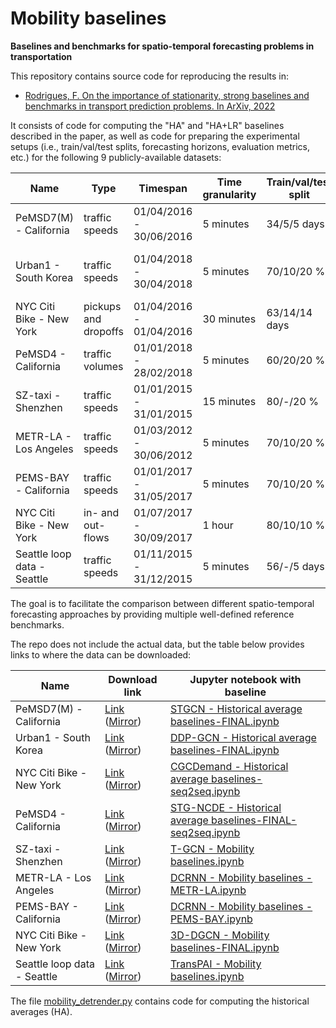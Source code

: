 # Mobility baselines

**Baselines and benchmarks for spatio-temporal forecasting problems in transportation**

This repository contains source code for reproducing the results in:

* [Rodrigues, F. On the importance of stationarity, strong baselines and benchmarks in transport prediction problems. In ArXiv, 2022](https://arxiv.org/abs/)

It consists of code for computing the "HA" and "HA+LR" baselines described in the paper, as well as code for preparing the experimental setups (i.e., train/val/test splits, forecasting horizons, evaluation metrics, etc.) for the following 9 publicly-available datasets:

| Name                        | Type                 | Timespan                | Time granularity | Train/val/test split | Source                                 |
|-----------------------------|----------------------|-------------------------|------------------|----------------------|----------------------------------------|
| PeMSD7(M) - California      | traffic speeds       | 01/04/2016 - 30/06/2016 | 5 minutes        | 34/5/5 days          | Yu et al., 2018     |
| Urban1 - South Korea        | traffic speeds       | 01/04/2018 - 30/04/2018 | 5 minutes        | 70/10/20 \%          | Lee and Rhee, 2022    |
| NYC Citi Bike - New York    | pickups and dropoffs | 01/04/2016 - 01/04/2016 | 30 minutes       | 63/14/14 days        | Ye et al., 2021    |
| PeMSD4 - California         | traffic volumes      | 01/01/2018 - 28/02/2018 | 5 minutes        | 60/20/20 \%          | Choi et al., 2022  |
| SZ-taxi - Shenzhen          | traffic speeds       | 01/01/2015 - 31/01/2015 | 15 minutes       | 80/-/20 \%           | Zhao et al., 2021     |
| METR-LA - Los Angeles       | traffic speeds       | 01/03/2012 - 30/06/2012 | 5 minutes        | 70/10/20 \%          | Li et al., 2018  |
| PEMS-BAY - California       | traffic speeds       | 01/01/2017 - 31/05/2017 | 5 minutes        | 70/10/20 \%          | Li et al., 2018  |
| NYC Citi Bike - New York    | in- and out-flows    | 01/07/2017 - 30/09/2017 | 1 hour           | 80/10/10 \%          | Xia et al., 2021    |
| Seattle loop data - Seattle | traffic speeds       | 01/11/2015 - 31/12/2015 | 5 minutes        | 56/-/5 days          | Yang et al., 2021   |

The goal is to facilitate the comparison between different spatio-temporal forecasting approaches by providing multiple well-defined reference benchmarks. 

The repo does not include the actual data, but the table below provides links to where the data can be downloaded: 

| Name                        | Download link                 | Jupyter notebook with baseline                 | 
|-----------------------------|----------------------|----------------------|
| PeMSD7(M) - California      | [Link](https://github.com/VeritasYin/STGCN_IJCAI-18/tree/master/data_loader) ([Mirror](https://mega.nz/file/IR4SCaAY#L22swMzsea5O-EuD_KQf6kuAu5pNkit_9p07qFXQ80U))      | [STGCN - Historical average baselines-FINAL.ipynb](https://github.com/fmpr/mobility-baselines/blob/main/STGCN_IJCAI-18-master/STGCN%20-%20Historical%20average%20baselines-FINAL.ipynb) |
| Urban1 - South Korea        | [Link](https://github.com/snu-adsl/DDP-GCN/tree/main/dataset) ([Mirror](https://mega.nz/file/gVAlxCTb#wI_29erVJlstayKcLKdAj9p0gdYTxhcbrCc509w-Qbs))       | [DDP-GCN - Historical average baselines-FINAL.ipynb](https://github.com/fmpr/mobility-baselines/blob/main/DDP-GCN-main/DDP-GCN%20-%20Historical%20average%20baselines-FINAL.ipynb) |
| NYC Citi Bike - New York    | [Link](https://github.com/Essaim/CGCDemandPrediction/tree/main/data) ([Mirror](https://mega.nz/file/ZcZVHAKa#YxfaSlsIKsxjLWtTmbUOEaonCK7HmqKmuiCpnP06D1E)) | [CGCDemand - Historical average baselines-seq2seq.ipynb](https://github.com/fmpr/mobility-baselines/blob/main/CGCDemandPrediction-main/CGCDemand%20-%20Historical%20average%20baselines-seq2seq.ipynb) |
| PeMSD4 - California         | [Link](https://github.com/jeongwhanchoi/STG-NCDE/tree/main/data) ([Mirror](https://mega.nz/file/oExDgC6Z#2NdQ28ogIYXc5wAeVTclG2DQmW91FrgOGhNQ39kmlPE))      | [STG-NCDE - Historical average baselines-FINAL-seq2seq.ipynb](https://github.com/fmpr/mobility-baselines/blob/main/STG-NCDE-main/STG-NCDE%20-%20Historical%20average%20baselines-FINAL-seq2seq.ipynb) |
| SZ-taxi - Shenzhen          | [Link](https://github.com/lehaifeng/T-GCN/tree/master/data) ([Mirror](https://mega.nz/file/RF43ka4R#u2DgbzTQUTj1Ya_ON95vQn6QA9dmpNLrsDwkKLyV8RQ))       | [T-GCN - Mobility baselines.ipynb](https://github.com/fmpr/mobility-baselines/blob/main/T-GCN-master/T-GCN%20-%20Mobility%20baselines.ipynb) |
| METR-LA - Los Angeles       | [Link](https://github.com/liyaguang/DCRNN) ([Mirror](https://mega.nz/file/lUgFmKIL#YnrZoY7xy2XoYZ_cpfe-F-1WMXUIOS0d8-nCq4KuBfY))      | [DCRNN - Mobility baselines - METR-LA.ipynb](https://github.com/fmpr/mobility-baselines/blob/main/DCRNN-master/DCRNN%20-%20Mobility%20baselines%20-%20METR-LA.ipynb) |
| PEMS-BAY - California       | [Link](https://github.com/liyaguang/DCRNN) ([Mirror](https://mega.nz/file/dN5VQaob#m9E9WQbgtwYFIWveEmFQPI8I9Z_spBJkZW7LT2GGuGE))      | [DCRNN - Mobility baselines - PEMS-BAY.ipynb](https://github.com/fmpr/mobility-baselines/blob/main/DCRNN-master/DCRNN%20-%20Mobility%20baselines%20-%20PEMS-BAY.ipynb) | 
| NYC Citi Bike - New York    | [Link](https://github.com/FIBLAB/3D-DGCN/tree/master/flow) ([Mirror](https://mega.nz/file/dMo1mSQA#op2C4Rjp7x5UifsEEj8_1LmlSV-6iSK8Qhv7SpLPqm0))    | [3D-DGCN - Mobility baselines-FINAL.ipynb](https://github.com/fmpr/mobility-baselines/blob/main/3D-DGCN-master/3D-DGCN%20-%20Mobility%20baselines-FINAL.ipynb) |
| Seattle loop data - Seattle |  [Link](https://github.com/Vadermit/TransPAI/tree/master/datasets/Seattle_loop-data-set) ([Mirror](https://mega.nz/file/0NZHgILC#Y5f7XBrQkAgTguZaLNWNGjBN5Z_uMSZjPfz8TFapObw))       | [TransPAI - Mobility baselines.ipynb](https://github.com/fmpr/mobility-baselines/blob/main/TransPAI-master/Experiments/TransPAI%20-%20Mobility%20baselines.ipynb) |

The file [mobility_detrender.py](https://github.com/fmpr/mobility-baselines/blob/main/mobility_detrender.py) contains code for computing the historical averages (HA). 
